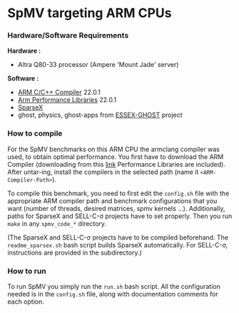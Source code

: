 SpMV targeting ARM CPUs
=========

### Hardware/Software Requirements
**Hardware :**

* Altra Q80-33 processor (Ampere 'Mount Jade' server)

**Software :**

* [ARM C/C++ Compiler](https://www.arm.com/products/development-tools/server-and-hpc/allinea-studio/cpp-compiler) 22.0.1
* [Arm Performance Libraries](https://www.arm.com/products/development-tools/server-and-hpc/allinea-studio/performance-libraries) 22.0.1
* [SparseX](https://github.com/cslab-ntua/sparsex)
* ghost, physics, ghost-apps from [ESSEX-GHOST](https://bitbucket.org/essex/) project

### How to compile

For the SpMV benchmarks on this ARM CPU the armclang compiler was used, to obtain optimal performance. You first have to download the ARM Compiler (downloading from this [link](https://developer.arm.com/downloads/-/arm-compiler-for-linux) Performance Libraries are included). After untar-ing, install the compilers in the selected path (name it `<ARM-Compiler-Path>`).

To compile this benchmark, you need to first edit the `config.sh` file with the appropriate ARM compiler path and benchmark configurations that you want (number of threads, desired matrices, spmv kernels ...). Additionally, paths for SparseX and SELL-C-σ projects have to set properly. Then you run `make` in any `spmv_code_*` directory.

(The SparseX and SELL-C-σ projects have to be compiled beforehand. The `readme_sparsex.sh` bash script builds SparseX automatically. For SELL-C-σ, instructions are provided in the subdirectory.)

### How to run

To run SpMV you simply run the `run.sh` bash script. All the configuration needed is in the `config.sh` file, along with documentation comments for each option.
